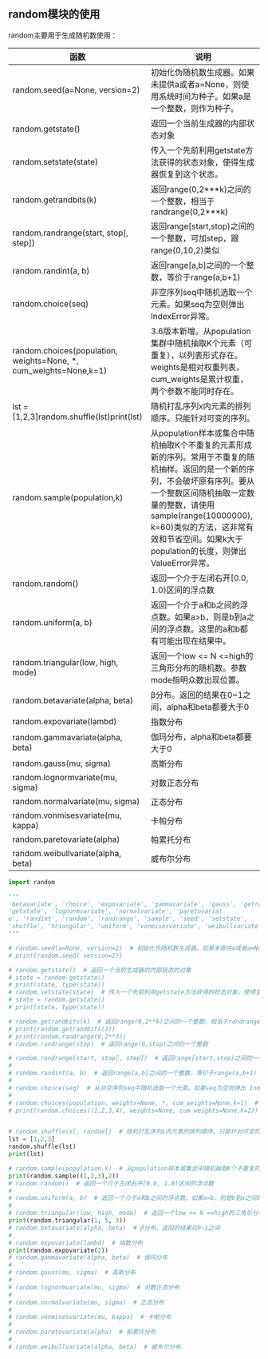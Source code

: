 ## random模块的使用

random主要用于生成随机数使用：

| 函数                                                         | 说明                                                         |
| ------------------------------------------------------------ | ------------------------------------------------------------ |
| random.seed(a=None, version=2)                               | 初始化伪随机数生成器。如果未提供a或者a=None，则使用系统时间为种子。如果a是一个整数，则作为种子。 |
| random.getstate()                                            | 返回一个当前生成器的内部状态对象                             |
| random.setstate(state)                                       | 传入一个先前利用getstate方法获得的状态对象，使得生成器恢复到这个状态。 |
| random.getrandbits(k)                                        | 返回range(0,2\*\**k)之间的一个整数，相当于randrange(0,2\*\**k) |
| random.randrange(start, stop[, step])                        | 返回range[start,stop)之间的一个整数，可加step，跟range(0,10,2)类似 |
| random.randint(a, b)                                         | 返回range[a,b]之间的一个整数，等价于range(a,b+1)             |
| random.choice(seq)                                           | 非空序列seq中随机选取一个元素。如果seq为空则弹出 IndexError异常。 |
| random.choices(population, weights=None, *, cum_weights=None,k=1) | 3.6版本新增。从population集群中随机抽取K个元素（可重复），以列表形式存在。weights是相对权重列表，cum_weights是累计权重，两个参数不能同时存在。 |
| lst = [1,2,3]random.shuffle(lst)print(lst)                   | 随机打乱序列x内元素的排列顺序。只能针对可变的序列。          |
| random.sample(population,k)                                  | 从population样本或集合中随机抽取K个不重复的元素形成新的序列。常用于不重复的随机抽样。返回的是一个新的序列，不会破坏原有序列。要从一个整数区间随机抽取一定数量的整数，请使用sample(range(10000000), k=60)类似的方法，这非常有效和节省空间。如果k大于population的长度，则弹出ValueError异常。 |
| random.random()                                              | 返回一个介于左闭右开[0.0, 1.0)区间的浮点数                   |
| random.uniform(a, b)                                         | 返回一个介于a和b之间的浮点数。如果a>b，则是b到a之间的浮点数。这里的a和b都有可能出现在结果中。 |
| random.triangular(low, high, mode)                           | 返回一个low <= N <=high的三角形分布的随机数。参数mode指明众数出现位置。 |
| random.betavariate(alpha, beta)                              | β分布。返回的结果在0~1之间，alpha和beta都要大于0             |
| random.expovariate(lambd)                                    | 指数分布                                                     |
| random.gammavariate(alpha, beta)                             | 伽玛分布，alpha和beta都要大于0                               |
| random.gauss(mu, sigma)                                      | 高斯分布                                                     |
| random.lognormvariate(mu, sigma)                             | 对数正态分布                                                 |
| random.normalvariate(mu, sigma)                              | 正态分布                                                     |
| random.vonmisesvariate(mu, kappa)                            | 卡帕分布                                                     |
| random.paretovariate(alpha)                                  | 帕累托分布                                                   |
| random.weibullvariate(alpha, beta)                           | 威布尔分布                                                   |

```python
import random

"""
'betavariate', 'choice', 'expovariate', 'gammavariate', 'gauss', 'getrandbits', 
'getstate', 'lognormvariate', 'normalvariate', 'paretovariat
e', 'randint', 'random', 'randrange', 'sample', 'seed', 'setstate', 
'shuffle', 'triangular', 'uniform', 'vonmisesvariate', 'weibullvariate'
"""

# random.seed(a=None, version=2)  # 初始化伪随机数生成器。如果未提供a或者a=None，则使用系统时间为种子。如果a是一个整数，则作为种子。
# print(random.seed( version=2))

# random.getstate()  # 返回一个当前生成器的内部状态的对象
# state = random.getstate()
# print(state, type(state))
# random.setstate(state)  # 传入一个先前利用getstate方法获得的状态对象，使得生成器恢复到这个状态。
# state = random.getstate()
# print(state, type(state))

# random.getrandbits(k)  # 返回range(0,2**k)之间的一个整数，相当于randrange(0,2**k)
# print(random.getrandbits(3))
# print(random.randrange(0,2**3))
# random.randrange(stop)  # 返回range(0,stop)之间的一个整数

# random.randrange(start, stop[, step])  # 返回range[start,stop)之间的一个整数，可加step，跟range(0,10,2)类似
#
# random.randint(a, b)  # 返回range[a,b]之间的一个整数，等价于range(a,b+1)
#
# random.choice(seq)  # 从非空序列seq中随机选取一个元素。如果seq为空则弹出 IndexError异常。
#
# random.choices(population, weights=None, *, cum_weights=None,k=1)  # 3.6版本新增。从population集群中随机抽取K个元素（可重复）。weights是相对权重列表，cum_weights是累计权重，两个参数不能同时存在。
# print(random.choices((1,2,3,4), weights=None, cum_weights=None,k=2))


# random.shuffle(x[, random])  # 随机打乱序列x内元素的排列顺序。只能针对可变的序列，对于不可变序列，请使用下面的sample()方法。
lst = [1,2,3]
random.shuffle(lst)
print(lst)

# random.sample(population,k)  # 从population样本或集合中随机抽取K个不重复的元素形成新的序列。常用于不重复的随机抽样。返回的是一个新的序列，不会破坏原有序列。要从一个整数区间随机抽取一定数量的整数，请使用sample(range(10000000), k=60)类似的方法，这非常有效和节省空间。如果k大于population的长度，则弹出ValueError异常。
print(random.sample((1,2,3),2))
# random.random()  # 返回一个介于左闭右开[0.0, 1.0)区间的浮点数
#
# random.uniform(a, b)  # 返回一个介于a和b之间的浮点数。如果a>b，则是b到a之间的浮点数。这里的a和b都有可能出现在结果中。
#
# random.triangular(low, high, mode)  # 返回一个low <= N <=high的三角形分布的随机数。参数mode指明众数出现位置。
print(random.triangular(1, 5, 3))
# random.betavariate(alpha, beta)  # β分布。返回的结果在0~1之间
#
# random.expovariate(lambd)  # 指数分布
print(random.expovariate(2))
# random.gammavariate(alpha, beta)  # 伽玛分布
#
# random.gauss(mu, sigma)  # 高斯分布
#
# random.lognormvariate(mu, sigma)  # 对数正态分布
#
# random.normalvariate(mu, sigma)  # 正态分布
#
# random.vonmisesvariate(mu, kappa)  # 卡帕分布
#
# random.paretovariate(alpha)  # 帕累托分布
#
# random.weibullvariate(alpha, beta)  # 威布尔分布

```

